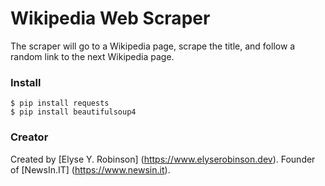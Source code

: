 # Wikipedia Web Scraper

The scraper will go to a Wikipedia page, scrape the title, and follow a random link to the next Wikipedia page. 

### Install

    $ pip install requests
    $ pip install beautifulsoup4

### Creator

Created by [Elyse Y. Robinson] (https://www.elyserobinson.dev). Founder of [NewsIn.IT] (https://www.newsin.it).
